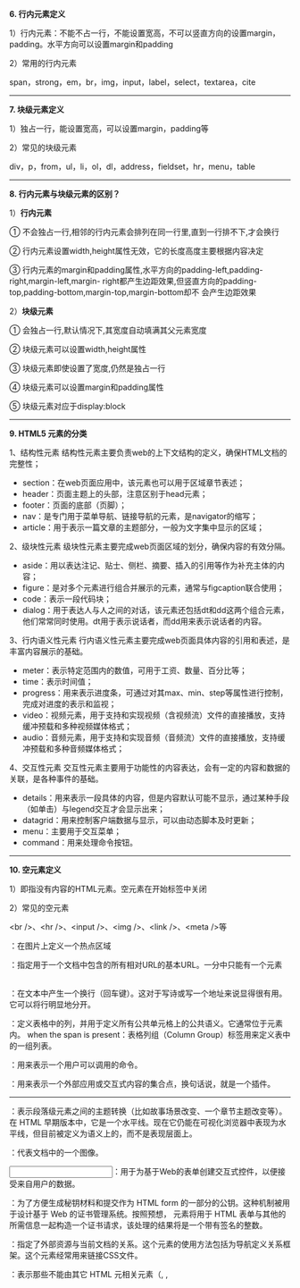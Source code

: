 **6. 行内元素定义**

1）行内元素：不能不占一行，不能设置宽高，不可以竖直方向的设置margin，padding。水平方向可以设置margin和padding

2）常用的行内元素

span，strong，em，br，img，input，label，select，textarea，cite

****

**7. 块级元素定义**

1）独占一行，能设置宽高，可以设置margin，padding等

2）常见的块级元素

div，p，from，ul，li，ol，dl，address，fieldset，hr，menu，table

****

**8. 行内元素与块级元素的区别？**

1）**行内元素**

① 不会独占一行,相邻的行内元素会排列在同一行里,直到一行排不下,才会换行

② 行内元素设置width,height属性无效，它的长度高度主要根据内容决定

③ 行内元素的margin和padding属性,水平方向的padding-left,padding-right,margin-left,margin- right都产生边距效果,但竖直方向的padding-top,padding-bottom,margin-top,margin-bottom却不 会产生边距效果

2）**块级元素**

① 会独占一行,默认情况下,其宽度自动填满其父元素宽度

② 块级元素可以设置width,height属性

③ 块级元素即使设置了宽度,仍然是独占一行

④ 块级元素可以设置margin和padding属性

⑤ 块级元素对应于display:block

****

**9. HTML5 元素的分类**

1、结构性元素
结构性元素主要负责web的上下文结构的定义，确保HTML文档的完整性；

- section：在web页面应用中，该元素也可以用于区域章节表述；
- header：页面主题上的头部，注意区别于head元素；
- footer：页面的底部（页脚）；
- nav：是专门用于菜单导航、链接导航的元素，是navigator的缩写；
- article：用于表示一篇文章的主题部分，一般为文字集中显示的区域；

2、级块性元素
级块性元素主要完成web页面区域的划分，确保内容的有效分隔。

- aside：用以表达注记、贴士、侧栏、摘要、插入的引用等作为补充主体的内容；
- figure：是对多个元素进行组合并展示的元素，通常与figcaption联合使用；
- code：表示一段代码块；
- dialog：用于表达人与人之间的对话，该元素还包括dt和dd这两个组合元素，他们常常同时使用。dt用于表示说话者，而dd用来表示说话者的内容。

3、行内语义性元素
行内语义性元素主要完成web页面具体内容的引用和表述，是丰富内容展示的基础。

- meter：表示特定范围内的数值，可用于工资、数量、百分比等；
- time：表示时间值；
- progress：用来表示进度条，可通过对其max、min、step等属性进行控制，完成对进度的表示和监视；
- video：视频元素，用于支持和实现视频（含视频流）文件的直接播放，支持缓冲预载和多种视频媒体格式；
- audio：音频元素，用于支持和实现音频（音频流）文件的直接播放，支持缓冲预载和多种音频媒体格式；

4、交互性元素
交互性元素主要用于功能性的内容表达，会有一定的内容和数据的关联，是各种事件的基础。

- details：用来表示一段具体的内容，但是内容默认可能不显示，通过某种手段（如单击）与legend交互才会显示出来；
- datagrid：用来控制客户端数据与显示，可以由动态脚本及时更新；
- menu：主要用于交互菜单；
- command：用来处理命令按钮。

****

**10. 空元素定义**

1）即指没有内容的HTML元素。空元素在开始标签中关闭

2）常见的空元素

&lt;br /&gt;、&lt;hr /&gt;、&lt;input /&gt;、&lt;img /&gt;、&lt;link /&gt;、&lt;meta /&gt;等

<area>：在图片上定义一个热点区域

<base>：指定用于一个文档中包含的所有相对URL的基本URL。一分中只能有一个<base>元素

<br>：在文本中产生一个换行（回车键）。这对于写诗或写一个地址来说显得很有用。它可以将行明显地分开。

<col>：定义表格中的列，并用于定义所有公共单元格上的公共语义。它通常位于<colgroup>元素内。

<colgroup> when the span is present：表格列组（Column Group）标签用来定义表中的一组列表。

<command>：用来表示一个用户可以调用的命令。

<embed>：用来表示一个外部应用或交互式内容的集合点，换句话说，就是一个插件。

<hr>：表示段落级元素之间的主题转换（比如故事场景改变、一个章节主题改变等）。在 HTML 早期版本中，它是一个水平线。现在它仍能在可视化浏览器中表现为水平线，但目前被定义为语义上的，而不是表现层面上。

<img>：代表文档中的一个图像。

<input>：用于为基于Web的表单创建交互式控件，以便接受来自用户的数据。

<keygen>：为了方便生成秘钥材料和提交作为 HTML form 的一部分的公钥。这种机制被用于设计基于 Web 的证书管理系统。按照预想，<keygen> 元素将用于 HTML 表单与其他的所需信息一起构造一个证书请求，该处理的结果将是一个带有签名的整数。

<link>：指定了外部资源与当前文档的关系。这个元素的使用方法包括为导航定义关系框架。这个元素经常用来链接CSS文件。

<meta>：表示那些不能由其它 HTML 元相关元素（<base>, <link>, <script>, <style> 或 <title>）之一表示的任何元数据信息。

<param>：（HTML Parameter）定义了 <object> 的参数。

<source>：强调了诸如<picture>, <audio> 或 <video> 这些元素的媒体来源。通常可以在不同的浏览器当中以多种格式展现相同的媒体内容。

<track>：被当做媒体元素<audio> 和 <video> 子元素来使用。它允许指定计时字幕（或者基于时间的数据），例如自动处理字母。

<wbr>：Word Break Opportunity，相对与
标签可以称为‘软换行’，意思是浏览器窗口或者父级元素的宽度足够宽（没必要换行）时，不进行换行；而当宽度不够时，主动在此处进行换行，如果单词太长，或者担心浏览器会在错误的位置换行，可以用这个标签。它对于字符型语言用处较大，但是对于像中文这种语言用处不大。另外所有浏览器都支持该标签，Internet Explorer 除了 IE9以外都不支持。